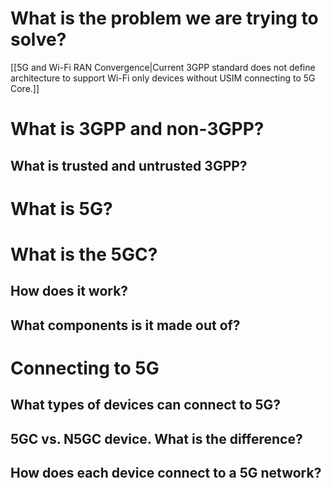 # What is the problem we are trying to solve?
[[5G and Wi-Fi RAN Convergence|Current 3GPP standard does not define architecture to support Wi-Fi only devices without USIM connecting to 5G Core.]]

# What is 3GPP and non-3GPP?

## What is trusted and untrusted 3GPP?

# What is 5G?

# What is the 5GC?

## How does it work?

## What components is it made out of?

# Connecting to 5G

## What types of devices can connect to 5G?

## 5GC vs. N5GC device. What is the difference?

## How does each device connect to a 5G network?

